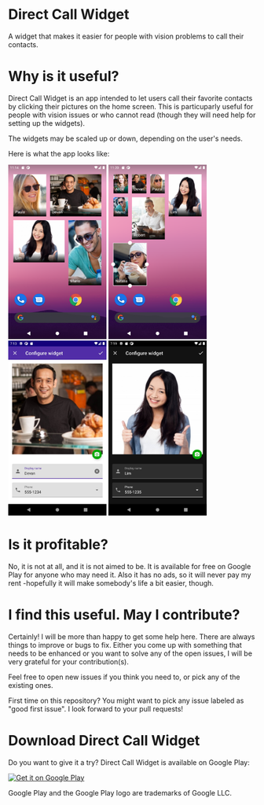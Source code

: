 # Direct Call Widget
A widget that makes it easier for people with vision problems to call their contacts.

# Why is it useful?
Direct Call Widget is an app intended to let users call their favorite contacts by clicking their pictures on the home screen. This is particuparly useful for people with vision issues or who cannot read (though they will need help for setting up the widgets).

The widgets may be scaled up or down, depending on the user's needs.

Here is what the app looks like:

<img src="https://github.com/fpalonso/direct-call-widget/blob/develop/gplay/img/home1.png" width=200 /> <img src="https://github.com/fpalonso/direct-call-widget/blob/develop/gplay/img/home2.png" width=200 /> <img src="https://github.com/fpalonso/direct-call-widget/blob/develop/gplay/img/en/setup-devan.jpg" width=200 /> <img src="https://github.com/fpalonso/direct-call-widget/blob/develop/gplay/img/en/setup-lim.jpg" width=200 />

# Is it profitable?
No, it is not at all, and it is not aimed to be. It is available for free on Google Play for anyone who may need it. Also it has no ads, so it will never pay my rent -hopefully it will make somebody's life a bit easier, though.

# I find this useful. May I contribute?
Certainly! I will be more than happy to get some help here. There are always things to improve or bugs to fix. Either you come up with something that needs to be enhanced or you want to solve any of the open issues, I will be very grateful for your contribution(s).

Feel free to open new issues if you think you need to, or pick any of the existing ones.

First time on this repository? You might want to pick any issue labeled as "good first issue". I look forward to your pull requests!

# Download Direct Call Widget
Do you want to give it a try? Direct Call Widget is available on Google Play:

<a href='https://play.google.com/store/apps/details?id=com.blaxsoftware.directcallwidget&pcampaignid=pcampaignidMKT-Other-global-all-co-prtnr-py-PartBadge-Mar2515-1'><img alt='Get it on Google Play' src='https://play.google.com/intl/en_us/badges/static/images/badges/en_badge_web_generic.png' width=200/></a>

Google Play and the Google Play logo are trademarks of Google LLC.
